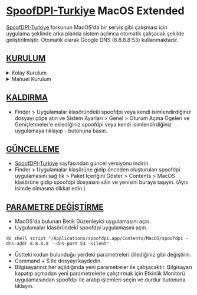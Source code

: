 # [SpoofDPI-Turkiye](https://github.com/renardev/SpoofDPI-Turkiye "SpoofDPI-Turkiye GitHub sayfası") MacOS Extended

[SpoofDPI-Turkiye](https://github.com/renardev/SpoofDPI-Turkiye "SpoofDPI-Turkiye GitHub sayfası") forkunun MacOS'da bir servis gibi çalışması için uygulama şeklinde arka planda sistem açılınca otomatik çalışacak şekilde geliştirilmiştir. Otomatik olarak Google DNS (8.8.8.8:53) kullanmaktadır.
<br>
## <ins>KURULUM</ins>

<details><summary>Kolay Kurulum</summary>

- [Bu link](https://github.com/ixedc/SpoofDPI-Turkiye-MacOSExtended/releases "İndirme Linki") üzerinden "Assets" kısmına tıklayıp spoofdpi.app.zip dosyasını indirin
- Finder > İndirilenler'e gidin ve spoofdpi uygulamasını (eğer hala zip şeklindeyse çift tıklayıp zipten çıkartın) Finder > Uygulamalar klasörüne sürükle bırak yapın.
- spoofdpi uygulamasını açın, çıkan uyarı mesajına bitti diyin ve Sistem Ayarları > Gizlilik ve Güvenlik kısmında aşağıya inip uygulamaya izin verin.
- Sol üstteki Apple logosu > Sistem Ayarları... > Genel > Oturum Açma Ögeleri ve Genişletmeler kısmına gelin ve +(artı) butonuna tıklayıp Uygulamalar klasöründeki spoofdpi uygulamasını seçin.
- Artık [SpoofDPI-Turkiye](https://github.com/renardev/SpoofDPI-Turkiye "SpoofDPI-Turkiye GitHub sayfası") sistem açılınca otomatik olarak arka planda çalışmaya başlayacaktır.
</details>
<details><summary>Manuel Kurulum</summary>

- Mac'inizde kurulu olan Betik Düzenleyici uygulamasını açın.
- Sol taraftaki menüden Uygulamalar klasörünü seçin.
- Yeni Belge'yi seçin.
```
repeat
	try
		-- İnternet bağlantısını kontrol etmek için bir test (Google DNS'e ping atılır)
		do shell script "ping -c 1 8.8.8.8 > /dev/null 2>&1"
		
		-- Eğer ping başarılı olursa komut çalıştırılır ve döngüden çıkılır
		do shell script "/Applications/spoofdpi.app/Contents/MacOS/spoofdpi -dns-addr 8.8.8.8 --dns-port 53 -silent"
		exit repeat
	on error
		-- Ping başarısız olursa 1 saniye bekle
		delay 1
	end try
end repeat
```
- Yukarıda verilen kodu beyaz alana yapıştırın.
- Command + S tuş kombinasyonu veya Dosya > Kaydet ile betiği istediğiniz bir isimde örn: spoofdpi-tr Uygulamalar klasörüne Uygulama olarak kaydedin. (Betik yerine Uygulama'yı seçin)
- Finder > Uygulamalar klasörüne gelin ve kaydettiğiniz dosyayı sağ tık > Paket İçeriğini Göster ile açıp Contents klasöründeki info.plist dosyasını sağ tık > Şununla Aç > Uygulamalar klasöründe en aşağıkaydıralım TextEdit'i bulana kadar ve bulunca TextEdit ile açalım.
- Dosyanın son 2 satırı aşağıdaki gibi olacaktır.
```
</dict>
</plist>  
```
- Bu 2 satırın üstüne aşağıdaki kodu yapıştırın. Bu kod sayesinde uygulama size gözükmeden arka planda çalışacaktır.
```
<key>LSUIElement</key>
<true/>
```
- Sol üstteki Apple logosu > Sistem Ayarları... > Genel > Oturum Açma Ögeleri ve Genişletmeler kısmına gelin ve +(artı) butonuna tıklayıp Uygulamalar klasöründeki spoofdpi uygulamasını seçin.
- Artık [SpoofDPI-Turkiye](https://github.com/renardev/SpoofDPI-Turkiye "SpoofDPI-Turkiye GitHub sayfası") sistem açılınca otomatik olarak arka planda çalışmaya başlayacaktır.
</details>

## <ins>KALDIRMA</ins>

- Finder > Uygulamalar klasöründeki spoofdpi veya kendi isimlendirdiğiniz dosyayı çöpe atın ve Sistem Ayarları > Genel > Oturum Açma Ögeleri ve Genişletmeler'e eklediğiniz spoofdpi veya kendi isimlendirdiğiniz uygulamaya tıklayıp - butonuna basın.

## <ins>GÜNCELLEME</ins>
- [SpoofDPI-Turkiye](https://github.com/renardev/SpoofDPI-Turkiye "SpoofDPI-Turkiye GitHub sayfası") sayfasından güncel versiyonu indirin.
- Finder > Uygulamalar klasörüne gidip önceden oluşturulan spoofdpi uygulamasını sağ tık > Paket İçeriğini Göster > Contents > MacOS klasörüne gidip spoofdpi dosyasını silin ve yenisini buraya taşıyın. (Aynı isimde olmasına dikkat edin.)

## <ins>PARAMETRE DEĞİŞTİRME</ins>
- MacOS'da bulunan Betik Düzenleyici uygulamasını açın.
- Uygulamalar klasöründeki spoofdpi uygulamasını açın.
```
do shell script "/Applications/spoofdpi.app/Contents/MacOS/spoofdpi -dns-addr 8.8.8.8 --dns-port 53 -silent"
```
- Üstteki kodun bulunduğu yerdeki parametreleri dilediğiniz gibi değiştirin.
- Command + S ile dosyayı kaydedin.
- Bilgisayarınız her açıldığında yeni parametreler ile çalışacaktır. Bilgisayarı kapatıp açmadan yeni parametrelerle çalıştırmak için Etkinlik Monitörü uygulamasından spoofdpi ile aratıp işlemleri seçin ve durdur butonuna tıklayın.